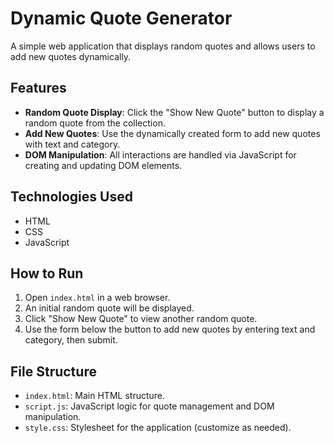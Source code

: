 # Dynamic Quote Generator

A simple web application that displays random quotes and allows users to add new quotes dynamically.

## Features

- **Random Quote Display**: Click the "Show New Quote" button to display a random quote from the collection.
- **Add New Quotes**: Use the dynamically created form to add new quotes with text and category.
- **DOM Manipulation**: All interactions are handled via JavaScript for creating and updating DOM elements.

## Technologies Used

- HTML
- CSS
- JavaScript

## How to Run

1. Open `index.html` in a web browser.
2. An initial random quote will be displayed.
3. Click "Show New Quote" to view another random quote.
4. Use the form below the button to add new quotes by entering text and category, then submit.

## File Structure

- `index.html`: Main HTML structure.
- `script.js`: JavaScript logic for quote management and DOM manipulation.
- `style.css`: Stylesheet for the application (customize as needed).
